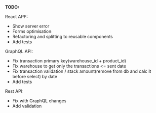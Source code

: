 **TODO:**

React APP:

- Show server error
- Forms optimisation
- Refactoring and splitting to reusable components
- Add tests

GraphQL API:

- Fix transaction primary key(warehouse_id + product_id)
- Fix warehouse to get only the transactions <= sent date
- Fix transaction validation / stack amount(remove from db and calc it before select) by date
- Add tests

Rest API:

- Fix with GraphQL changes
- Add validation
